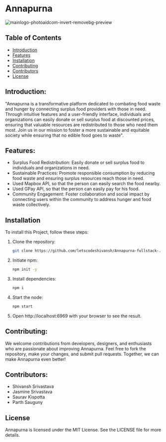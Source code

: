 # Annapurna

![mainlogo-photoaidcom-invert-removebg-preview](https://github.com/letscodeshivansh/Annapurna-fullstack-/assets/125864444/87a854b0-8616-4ecd-9136-7a6f42ff3208)



## Table of Contents

- [Introduction](#introduction)
- [Features](#features)
- [Installation](#installation)
- [Contributing](#contributing)
- [Contributors](#contributors)
- [License](#license)

## Introduction:

"Annapurna is a transformative platform dedicated to combating food waste and hunger by connecting surplus food providers with those in need. Through intuitive features and a user-friendly interface, individuals and organizations can easily donate or sell surplus food at discounted prices, ensuring that valuable resources are redistributed to those who need them most. Join us in our mission to foster a more sustainable and equitable society while ensuring that no edible food goes to waste".
<br>

## Features:

- Surplus Food Redistribution: Easily donate or sell surplus food to individuals and organizations in need.
- Sustainable Practices: Promote responsible consumption by reducing food waste and ensuring surplus resources reach those in need.
- Used Mapbox API, so that the person can easily search the food nearby.
- Used GPay API, so that the person can easily pay for his food.
- Community Engagement: Foster collaboration and social impact by connecting users within the community to address hunger and food waste collectively.


## Installation

To install this Project, follow these steps:

1. Clone the repository:

    ```bash
    git clone https://github.com/letscodeshivansh/Annapurna-fullstack-.git
    ```

2. Initiate npm:

    ```bash
    npm init -y
    ```

3. Install dependencies:

    ```bash
    npm i
    ```

4. Start the node:

    ```bash
    npm start
    ```

 4. Open http://localhost:6969 with your browser to see the result.

## Contributing:

We welcome contributions from developers, designers, and enthusiasts who are passionate about improving Annapurna. Feel free to fork the repository, make your changes, and submit pull requests. Together, we can make Annapurna even better!


## Contributors: 

- Shivansh Srivastava
- Jasmine Srivastava
- Saurav Kispotta
- Parth Sauguny


## License

Annapurna is licensed under the MIT License. See the LICENSE file for more details.
